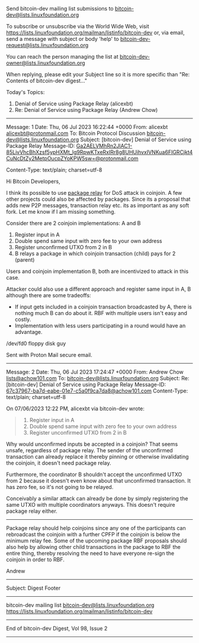 Send bitcoin-dev mailing list submissions to
	bitcoin-dev@lists.linuxfoundation.org

To subscribe or unsubscribe via the World Wide Web, visit
	https://lists.linuxfoundation.org/mailman/listinfo/bitcoin-dev
or, via email, send a message with subject or body 'help' to
	bitcoin-dev-request@lists.linuxfoundation.org

You can reach the person managing the list at
	bitcoin-dev-owner@lists.linuxfoundation.org

When replying, please edit your Subject line so it is more specific
than "Re: Contents of bitcoin-dev digest..."


Today's Topics:

   1. Denial of Service using Package Relay (alicexbt)
   2. Re: Denial of Service using Package Relay (Andrew Chow)


----------------------------------------------------------------------

Message: 1
Date: Thu, 06 Jul 2023 16:22:44 +0000
From: alicexbt <alicexbt@protonmail.com>
To: Bitcoin Protocol Discussion
	<bitcoin-dev@lists.linuxfoundation.org>
Subject: [bitcoin-dev] Denial of Service using Package Relay
Message-ID:
	<Ga2AELVMhRn2JlAC1-85LivVhcBhXzsf5ypHXMt_lg9RpwKTxeRxIRr8g8UHUihvxIVNKua6FIGRCjkt4CuNcDtZy2MetpOucpZYoKPW5sw=@protonmail.com>
	
Content-Type: text/plain; charset=utf-8

Hi Bitcoin Developers,

I think its possible to use [package relay][0] for DoS attack in coinjoin. A few other projects could also be affected by packages. Since its a proposal that adds new P2P messages, transaction relay etc. its as important as any soft fork. Let me know if I am missing something.

Consider there are 2 coinjoin implementations: A and B

1) Register input in A
2) Double spend same input with zero fee to your own address
3) Register unconfirmed UTXO from 2 in B
4) B relays a package in which coinjoin transaction (child) pays for 2 (parent)

Users and coinjoin implementation B, both are incentivized to attack in this case.

Attacker could also use a different approach and register same input in A, B although there are some tradeoffs:

- If input gets included in a coinjoin transaction broadcasted by A, there is nothing much B can do about it. RBF with multiple users isn't easy and costly.
- Implementation with less users participating in a round would have an advantage.

[0]: https://gist.github.com/sdaftuar/8756699bfcad4d3806ba9f3396d4e66a


/dev/fd0
floppy disk guy

Sent with Proton Mail secure email.


------------------------------

Message: 2
Date: Thu, 06 Jul 2023 17:24:47 +0000
From: Andrew Chow <lists@achow101.com>
To: bitcoin-dev@lists.linuxfoundation.org
Subject: Re: [bitcoin-dev] Denial of Service using Package Relay
Message-ID: <67c37967-ba7d-eabe-01e7-c5a0f9ca7da8@achow101.com>
Content-Type: text/plain; charset=utf-8

On 07/06/2023 12:22 PM, alicexbt via bitcoin-dev wrote:
 > 1) Register input in A
 > 2) Double spend same input with zero fee to your own address
 > 3) Register unconfirmed UTXO from 2 in B

Why would unconfirmed inputs be accepted in a coinjoin? That seems 
unsafe, regardless of package relay. The sender of the unconfirmed 
transaction can already replace it thereby pinning or otherwise 
invalidating the coinjoin, it doesn't need package relay.

Furthermore, the coordinator B shouldn't accept the unconfirmed UTXO 
from 2 because it doesn't even know about that unconfirmed transaction. 
It has zero fee, so it's not going to be relayed.

Conceivably a similar attack can already be done by simply registering 
the same UTXO with multiple coordinators anyways. This doesn't require 
package relay either.

***

Package relay should help coinjoins since any one of the participants 
can rebroadcast the coinjoin with a further CPFP if the coinjoin is 
below the minimum relay fee. Some of the upcoming package RBF proposals 
should also help by allowing other child transactions in the package to 
RBF the entire thing, thereby resolving the need to have everyone 
re-sign the coinjoin in order to RBF.


Andrew



------------------------------

Subject: Digest Footer

_______________________________________________
bitcoin-dev mailing list
bitcoin-dev@lists.linuxfoundation.org
https://lists.linuxfoundation.org/mailman/listinfo/bitcoin-dev


------------------------------

End of bitcoin-dev Digest, Vol 98, Issue 2
******************************************
